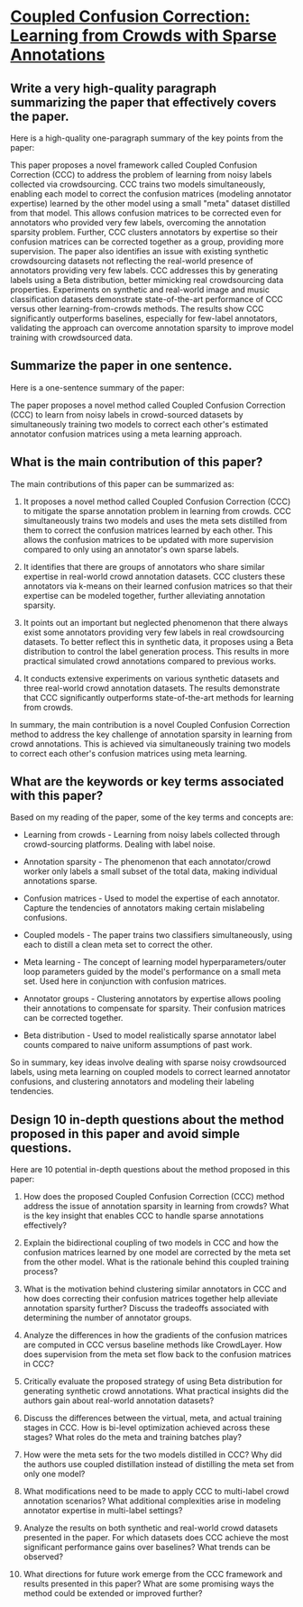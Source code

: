 # [Coupled Confusion Correction: Learning from Crowds with Sparse   Annotations](https://arxiv.org/abs/2312.07331)

## Write a very high-quality paragraph summarizing the paper that effectively covers the paper.

 Here is a high-quality one-paragraph summary of the key points from the paper:

This paper proposes a novel framework called Coupled Confusion Correction (CCC) to address the problem of learning from noisy labels collected via crowdsourcing. CCC trains two models simultaneously, enabling each model to correct the confusion matrices (modeling annotator expertise) learned by the other model using a small "meta" dataset distilled from that model. This allows confusion matrices to be corrected even for annotators who provided very few labels, overcoming the annotation sparsity problem. Further, CCC clusters annotators by expertise so their confusion matrices can be corrected together as a group, providing more supervision. The paper also identifies an issue with existing synthetic crowdsourcing datasets not reflecting the real-world presence of annotators providing very few labels. CCC addresses this by generating labels using a Beta distribution, better mimicking real crowdsourcing data properties. Experiments on synthetic and real-world image and music classification datasets demonstrate state-of-the-art performance of CCC versus other learning-from-crowds methods. The results show CCC significantly outperforms baselines, especially for few-label annotators, validating the approach can overcome annotation sparsity to improve model training with crowdsourced data.


## Summarize the paper in one sentence.

 Here is a one-sentence summary of the paper:

The paper proposes a novel method called Coupled Confusion Correction (CCC) to learn from noisy labels in crowd-sourced datasets by simultaneously training two models to correct each other's estimated annotator confusion matrices using a meta learning approach.


## What is the main contribution of this paper?

 The main contributions of this paper can be summarized as:

1. It proposes a novel method called Coupled Confusion Correction (CCC) to mitigate the sparse annotation problem in learning from crowds. CCC simultaneously trains two models and uses the meta sets distilled from them to correct the confusion matrices learned by each other. This allows the confusion matrices to be updated with more supervision compared to only using an annotator's own sparse labels.

2. It identifies that there are groups of annotators who share similar expertise in real-world crowd annotation datasets. CCC clusters these annotators via k-means on their learned confusion matrices so that their expertise can be modeled together, further alleviating annotation sparsity.  

3. It points out an important but neglected phenomenon that there always exist some annotators providing very few labels in real crowdsourcing datasets. To better reflect this in synthetic data, it proposes using a Beta distribution to control the label generation process. This results in more practical simulated crowd annotations compared to previous works.

4. It conducts extensive experiments on various synthetic datasets and three real-world crowd annotation datasets. The results demonstrate that CCC significantly outperforms state-of-the-art methods for learning from crowds.

In summary, the main contribution is a novel Coupled Confusion Correction method to address the key challenge of annotation sparsity in learning from crowd annotations. This is achieved via simultaneously training two models to correct each other's confusion matrices using meta learning.


## What are the keywords or key terms associated with this paper?

 Based on my reading of the paper, some of the key terms and concepts are:

- Learning from crowds - Learning from noisy labels collected through crowd-sourcing platforms. Dealing with label noise.

- Annotation sparsity - The phenomenon that each annotator/crowd worker only labels a small subset of the total data, making individual annotations sparse. 

- Confusion matrices - Used to model the expertise of each annotator. Capture the tendencies of annotators making certain mislabeling confusions.

- Coupled models - The paper trains two classifiers simultaneously, using each to distill a clean meta set to correct the other.

- Meta learning - The concept of learning model hyperparameters/outer loop parameters guided by the model's performance on a small meta set. Used here in conjunction with confusion matrices.

- Annotator groups - Clustering annotators by expertise allows pooling their annotations to compensate for sparsity. Their confusion matrices can be corrected together.  

- Beta distribution - Used to model realistically sparse annotator label counts compared to naive uniform assumptions of past work.

So in summary, key ideas involve dealing with sparse noisy crowdsourced labels, using meta learning on coupled models to correct learned annotator confusions, and clustering annotators and modeling their labeling tendencies.


## Design 10 in-depth questions about the method proposed in this paper and avoid simple questions.

 Here are 10 potential in-depth questions about the method proposed in this paper:

1. How does the proposed Coupled Confusion Correction (CCC) method address the issue of annotation sparsity in learning from crowds? What is the key insight that enables CCC to handle sparse annotations effectively?

2. Explain the bidirectional coupling of two models in CCC and how the confusion matrices learned by one model are corrected by the meta set from the other model. What is the rationale behind this coupled training process?

3. What is the motivation behind clustering similar annotators in CCC and how does correcting their confusion matrices together help alleviate annotation sparsity further? Discuss the tradeoffs associated with determining the number of annotator groups.  

4. Analyze the differences in how the gradients of the confusion matrices are computed in CCC versus baseline methods like CrowdLayer. How does supervision from the meta set flow back to the confusion matrices in CCC?

5. Critically evaluate the proposed strategy of using Beta distribution for generating synthetic crowd annotations. What practical insights did the authors gain about real-world annotation datasets?

6. Discuss the differences between the virtual, meta, and actual training stages in CCC. How is bi-level optimization achieved across these stages? What roles do the meta and training batches play?

7. How were the meta sets for the two models distilled in CCC? Why did the authors use coupled distillation instead of distilling the meta set from only one model?

8. What modifications need to be made to apply CCC to multi-label crowd annotation scenarios? What additional complexities arise in modeling annotator expertise in multi-label settings?  

9. Analyze the results on both synthetic and real-world crowd datasets presented in the paper. For which datasets does CCC achieve the most significant performance gains over baselines? What trends can be observed?

10. What directions for future work emerge from the CCC framework and results presented in this paper? What are some promising ways the method could be extended or improved further?
